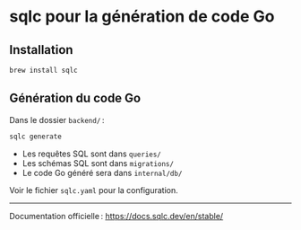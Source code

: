 # sqlc pour la génération de code Go

## Installation

```sh
brew install sqlc
```

## Génération du code Go

Dans le dossier `backend/` :

```sh
sqlc generate
```

- Les requêtes SQL sont dans `queries/`
- Les schémas SQL sont dans `migrations/`
- Le code Go généré sera dans `internal/db/`

Voir le fichier `sqlc.yaml` pour la configuration.

---

Documentation officielle : https://docs.sqlc.dev/en/stable/
